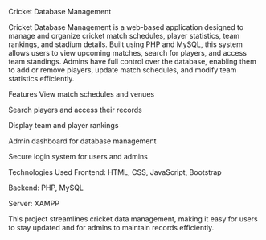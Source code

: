 Cricket Database Management

Cricket Database Management is a web-based application designed to manage and organize cricket match schedules, player statistics, team rankings, and stadium details. Built using PHP and MySQL, this system allows users to view upcoming matches, search for players, and access team standings. Admins have full control over the database, enabling them to add or remove players, update match schedules, and modify team statistics efficiently.

Features
View match schedules and venues

Search players and access their records

Display team and player rankings

Admin dashboard for database management

Secure login system for users and admins

Technologies Used
Frontend: HTML, CSS, JavaScript, Bootstrap

Backend: PHP, MySQL

Server: XAMPP

This project streamlines cricket data management, making it easy for users to stay updated and for admins to maintain records efficiently.
